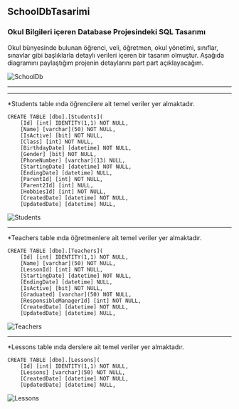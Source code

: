 ## SchoolDbTasarimi
### Okul Bilgileri içeren Database Projesindeki SQL Tasarımı
Okul bünyesinde bulunan öğrenci, veli, öğretmen, okul yönetimi, sınıflar, sınavlar gibi başlıklarla detaylı verileri içeren bir tasarım olmuştur. Aşağıda diagramını paylaştığım projenin detaylarını part part açıklayacağım.


![SchoolDb](https://github.com/arifozanaktas/SchoolDb/assets/139919845/19a9ee96-6682-4849-8ac0-68028c1b55ea)

---

---

*Students table ında öğrencilere ait temel veriler yer almaktadır.
```tSQL
CREATE TABLE [dbo].[Students](
	[Id] [int] IDENTITY(1,1) NOT NULL,
	[Name] [varchar](50) NOT NULL,
	[IsActive] [bit] NOT NULL,
	[Class] [int] NOT NULL,
	[BirthdayDate] [datetime] NOT NULL,
	[Gender] [bit] NOT NULL,
	[PhoneNumber] [varchar](13) NULL,
	[StartingDate] [datetime] NOT NULL,
	[EndingDate] [datetime] NULL,
	[ParentId] [int] NOT NULL,
	[Parent2Id] [int] NULL,
	[HobbiesId] [int] NOT NULL,
	[CreatedDate] [datetime] NOT NULL,
	[UpdatedDate] [datetime] NULL,
```
![Students](https://github.com/arifozanaktas/SchoolDb/assets/139919845/1880649f-8399-4e38-90f8-be844fa6c684)

---

*Teachers table ında öğretmenlere ait temel veriler yer almaktadır.
```tSQL
CREATE TABLE [dbo].[Teachers](
	[Id] [int] IDENTITY(1,1) NOT NULL,
	[Name] [varchar](50) NOT NULL,
	[LessonId] [int] NOT NULL,
	[StartingDate] [datetime] NOT NULL,
	[EndingDate] [datetime] NULL,
	[IsActive] [bit] NOT NULL,
	[Graduated] [varchar](50) NOT NULL,
	[ResponsibleManagerId] [int] NOT NULL,
	[CreatedDate] [datetime] NOT NULL,
	[UpdatedDate] [datetime] NULL,
```

![Teachers](https://github.com/arifozanaktas/SchoolDb/assets/139919845/9999b041-8646-42ca-b503-de753a918535)

---

*Lessons table ında derslere ait temel veriler yer almaktadır.
```tSQL
CREATE TABLE [dbo].[Lessons](
	[Id] [int] IDENTITY(1,1) NOT NULL,
	[Lessons] [varchar](50) NOT NULL,
	[CreatedDate] [datetime] NOT NULL,
	[UpdatedDate] [datetime] NULL,
```

![Lessons](https://github.com/arifozanaktas/SchoolDb/assets/139919845/c8f26798-439f-4ebf-af22-36fc01926cc0)

